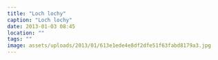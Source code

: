 ```yaml
---
title: "Loch lochy"
caption: "Loch lochy"
date: 2013-01-03 08:45
location: ""
tags: ""
image: assets/uploads/2013/01/613e1ede4e8df2dfe51f63fabd8179a3.jpg
---
```

